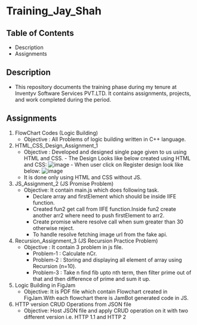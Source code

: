 # Training_Jay_Shah



## Table of Contents

* Description
* Assignments

## Description
* This repository documents the training phase during my tenure at Inventyv Software Services PVT.LTD. It contains assignments, projects, and work completed during the period.

## Assignments

1. FlowChart Codes (Logic Building)
   * Objective : All Problems of logic building written in C++ language. 
2. HTML_CSS_Design_Assignment_1
   * Objective : Developed and designed single page given to us using HTML and CSS.
         - The Design Looks like below created using HTML and CSS:
                ![image](https://github.com/jayshahinventyv/Training_Inventyv_JayShah/assets/153286470/1663d489-4095-4d9a-bf50-b4fc892e501a)
         - When user click on Register design look like below:
               ![image](https://github.com/jayshahinventyv/Training_Inventyv_JayShah/assets/153286470/e336d72f-d2e2-4a40-abb5-4cbb12557e41)
    * It is done only using HTML and CSS without JS.
3. JS_Assignment_2 (JS Promise Problem)
   * Objective: It contain main.js which does following task.
        - Declare array and firstElement which should be inside IIFE function.
        - Created fun2 get call from IIFE function.Inside fun2 create another arr2 where need to push firstElement to arr2.
        - Create promise where resolve call when sum greater than 30 otherwise reject.
        - To handle resolve fetching image url from the fake api.
4. Recursion_Assignment_3 (JS Recursion Practice Problem)
   * Objective : It contain 3 problem in js file.
     - Problem-1 : Calculate nCr.
     - Problem-2 : Storing and displaying all element of array using Recursion (n=10).
     - Problem-3 : Take n find fib upto nth term, then filter prime out of that and then difference of prime and sum it up.
5. Logic Building in FigJam
   * Objective: It is PDF file which contain Flowchart created in FigJam.With each flowchart there is JamBot generated code in JS.
6. HTTP version CRUD Operations from JSON file
   * Objective: Host JSON file and apply CRUD operation on it with two different version i.e. HTTP 1.1 and HTTP 2   
   
